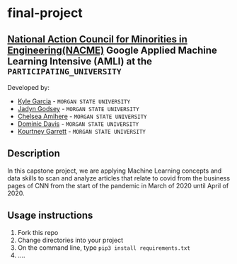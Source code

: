 <!--
Name of your teams' final project
-->
# final-project
## [National Action Council for Minorities in Engineering(NACME)](https://www.nacme.org) Google Applied Machine Learning Intensive (AMLI) at the `PARTICIPATING_UNIVERSITY`

<!--
List all of the members who developed the project and
link to each members respective GitHub profile
-->
Developed by: 
- [Kyle Garcia](https://github.com/KyleGarcia27) - `MORGAN STATE UNIVERSITY`
- [Jadyn Godsey](https://github.com/JadynGodsey) - `MORGAN STATE UNIVERSITY` 
- [Chelsea Amihere](https://github.com/chami1) - `MORGAN STATE UNIVERSITY` 
- [Dominic Davis](https://github.com/DomPC) - `MORGAN STATE UNIVERSITY`
- [Kourtney Garrett](https://github.com/Kourtxx) - `MORGAN STATE UNIVERSITY`

## Description
<!--
Give a short description on what your project accomplishes and what tools is uses. In addition, you can drop screenshots directly into your README file to add them to your README. Take these from your presentations.
--> In this capstone project, we are applying Machine Learning concepts and data skills to scan and analyze articles that relate to covid from the business pages of CNN from the start of the pandemic in March of 2020 until April of 2020. 

## Usage instructions
<!--
Give details on how to install fork and install your project. You can get all of the python dependencies for your project by typing `pip3 freeze requirements.txt` on the system that runs your project. Add the generated `requirements.txt` to this repo.
-->
1. Fork this repo
2. Change directories into your project
3. On the command line, type `pip3 install requirements.txt`
4. ....
